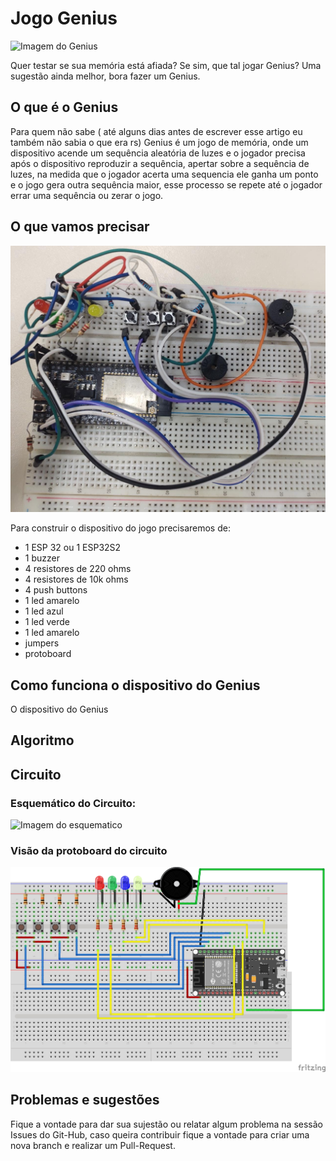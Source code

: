 # Jogo Genius

![Imagem do Genius](https://estrela.vtexassets.com/arquivos/ids/163355/Jogo-Genius-Produto-Estrela.jpg?v=636661399595430000)

Quer testar se sua memória está afiada? Se sim, que tal jogar Genius?
Uma sugestão ainda melhor, bora fazer um Genius.

## O que é o Genius

Para quem não sabe ( até alguns dias antes de escrever esse artigo eu também não sabia o que era rs) Genius é um jogo de memória, onde um dispositivo acende um sequência aleatória de luzes e o jogador precisa após o dispositivo reproduzir a sequência, apertar sobre a sequência de luzes, na medida que o jogador acerta uma sequencia ele ganha um ponto e o jogo gera outra sequência maior, esse processo se repete até o jogador errar uma sequência ou zerar o jogo.

## O que vamos precisar

![Imagem do prototipo ](https://raw.githubusercontent.com/JN513/genius/main/imagens/imagem.jpeg)

Para construir o dispositivo do jogo precisaremos de:
- 1 ESP 32 ou 1 ESP32S2
- 1 buzzer
- 4 resistores de 220 ohms
- 4 resistores de 10k ohms
- 4 push buttons
- 1 led amarelo
- 1 led azul
- 1 led verde
- 1 led amarelo
-  jumpers
- protoboard

## Como funciona o dispositivo do Genius

O dispositivo do Genius 

## Algoritmo

## Circuito

### Esquemático do Circuito:

![Imagem do esquematico ](https://raw.githubusercontent.com/JN513/genius/main/esquematico/genius_esp32_Esquem%C3%A1tico.jpg)

### Visão da protoboard do circuito

![Imagem da protoboard ](https://raw.githubusercontent.com/JN513/genius/main/protoboard/genius_esp32_bb.jpg)


## Problemas e sugestões

Fique a vontade para dar sua sujestão ou relatar algum problema na sessão Issues do Git-Hub, caso queira contribuir fique a vontade para criar uma nova branch e realizar um Pull-Request.

